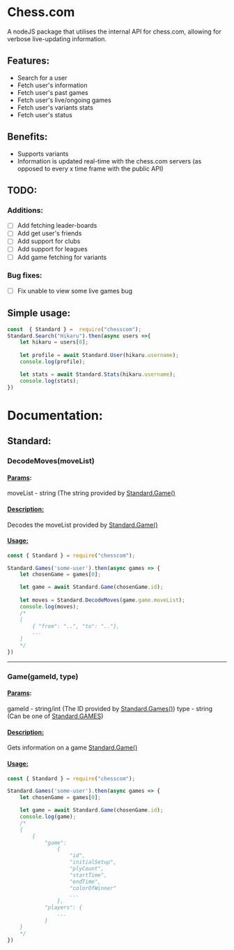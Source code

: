 # Chess.com

A nodeJS package that utilises the internal API for chess.com, allowing for verbose live-updating information.

## Features:
- Search for a user
- Fetch user's information
- Fetch user's past games
- Fetch user's live/ongoing games
- Fetch user's variants stats
- Fetch user's status

## Benefits:
- Supports variants
- Information is updated real-time with the chess.com servers (as opposed to every x time frame with the public API)

## TODO:
### Additions:

 - [ ]  Add fetching leader-boards
 - [ ]  Add get user's friends
 - [ ]  Add support for clubs
 - [ ]  Add support for leagues
 - [ ] Add game fetching for variants

### Bug fixes:
- [ ] Fix unable to view some live games bug

## Simple usage:
```js
const  { Standard } =  require("chesscom");
Standard.Search("Hikaru").then(async users =>{
	let hikaru = users[0];
	
	let profile = await Standard.User(hikaru.username);
	console.log(profile);

	let stats = await Standard.Stats(hikaru.username);
	console.log(stats);
})
```

# Documentation:

## Standard:

### DecodeMoves(moveList)
#### <ins>**Params**</ins>:
moveList - string (The string provided by [Standard.Game()](#game)
#### <ins>**Description:**</ins>
Decodes the moveList provided by [Standard.Game()](#game)
#### <ins> **Usage:** </ins>
```js
const { Standard } = require("chesscom");

Standard.Games('some-user').then(async games => {
	let chosenGame = games[0];

	let game = await Standard.Game(chosenGame.id);
	
	let moves = Standard.DecodeMoves(game.game.moveList);
	console.log(moves);
	/*
	[
		{ "from": "..", "to": ".."},
		...
	]
	*/
})
```

---

<a name="game"></a>

### Game(gameId, type)
#### <ins>**Params**</ins>:
gameId - string/int (The ID provided by [Standard.Games()](#Games))
type - string (Can be one of [Standard.GAMES](#Standard.GAMES))
#### <ins>**Description:**</ins>
Gets information on a game [Standard.Game()](#Game)
#### <ins> **Usage:** </ins>
```js
const { Standard } = require("chesscom");

Standard.Games('some-user').then(async games => {
	let chosenGame = games[0];

	let game = await Standard.Game(chosenGame.id);
	console.log(game);
	/*
	{
		{
			"game":
				{
					"id",
					"initialSetup",
					"plyCount",
					"startTime",
					"endTime",
					"colorOfWinner"
					...
				},
			"players": {
				...
			}
	}
	*/
})
```
